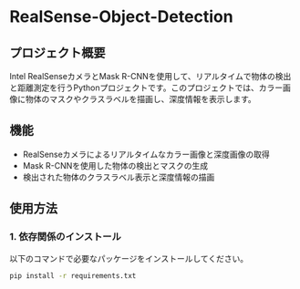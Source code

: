# RealSense-Object-Detection

## プロジェクト概要
Intel RealSenseカメラとMask R-CNNを使用して、リアルタイムで物体の検出と距離測定を行うPythonプロジェクトです。このプロジェクトでは、カラー画像に物体のマスクやクラスラベルを描画し、深度情報を表示します。

## 機能
- RealSenseカメラによるリアルタイムなカラー画像と深度画像の取得
- Mask R-CNNを使用した物体の検出とマスクの生成
- 検出された物体のクラスラベル表示と深度情報の描画

## 使用方法
### 1. 依存関係のインストール
以下のコマンドで必要なパッケージをインストールしてください。

```bash
pip install -r requirements.txt
